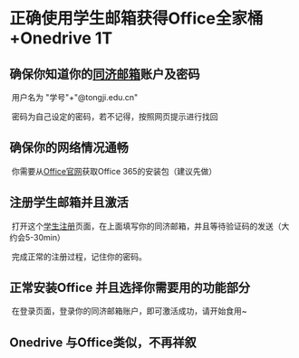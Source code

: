 # 正确使用学生邮箱获得Office全家桶+Onedrive 1T

## 确保你知道你的[同济邮箱](mail.tongji.edu.cn)账户及密码

​	用户名为 "学号"+"@tongji.edu.cn"

​	密码为自己设定的密码，若不记得，按照网页提示进行找回

## 确保你的网络情况通畅

​	你需要从[Office官网](www.office.com)获取Office 365的安装包（建议先做）

## 注册学生邮箱并且激活

​	打开这个[学生注册](https://signup.microsoft.com/signup?sku=student)页面，在上面填写你的同济邮箱，并且等待验证码的发送（大约会5-30min）

​	完成正常的注册过程，记住你的密码。

## 正常安装Office 并且选择你需要用的功能部分

​	在登录页面，登录你的同济邮箱账户，即可激活成功，请开始食用~

## Onedrive 与Office类似，不再祥叙